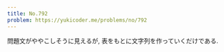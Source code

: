 ```yaml
---
title: No.792
problem: https://yukicoder.me/problems/no/792
---
```

問題文がややこしそうに見えるが, 表をもとに文字列を作っていくだけである.
